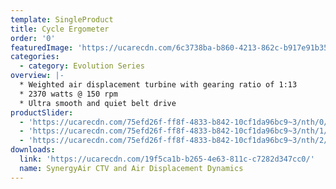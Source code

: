 ```yaml
---
template: SingleProduct
title: Cycle Ergometer
order: '0'
featuredImage: 'https://ucarecdn.com/6c3738ba-b860-4213-862c-b917e91b3557/'
categories:
  - category: Evolution Series
overview: |-
  * Weighted air displacement turbine with gearing ratio of 1:13
  * 2370 watts @ 150 rpm
  * Ultra smooth and quiet belt drive
productSlider:
  - 'https://ucarecdn.com/75efd26f-ff8f-4833-b842-10cf1da96bc9~3/nth/0/'
  - 'https://ucarecdn.com/75efd26f-ff8f-4833-b842-10cf1da96bc9~3/nth/1/'
  - 'https://ucarecdn.com/75efd26f-ff8f-4833-b842-10cf1da96bc9~3/nth/2/'
downloads:
  link: 'https://ucarecdn.com/19f5ca1b-b265-4e63-811c-c7282d347cc0/'
  name: SynergyAir CTV and Air Displacement Dynamics
---
```


